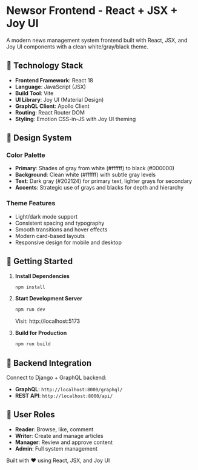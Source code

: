 # Newsor Frontend - React + JSX + Joy UI

A modern news management system frontend built with React, JSX, and Joy UI components with a clean white/gray/black theme.

## 🚀 Technology Stack

- **Frontend Framework**: React 18
- **Language**: JavaScript (JSX) 
- **Build Tool**: Vite
- **UI Library**: Joy UI (Material Design)
- **GraphQL Client**: Apollo Client
- **Routing**: React Router DOM
- **Styling**: Emotion CSS-in-JS with Joy UI theming

## 🎨 Design System

### Color Palette
- **Primary**: Shades of gray from white (#ffffff) to black (#000000)
- **Background**: Clean white (#ffffff) with subtle gray levels
- **Text**: Dark gray (#202124) for primary text, lighter grays for secondary
- **Accents**: Strategic use of grays and blacks for depth and hierarchy

### Theme Features
- Light/dark mode support
- Consistent spacing and typography
- Smooth transitions and hover effects
- Modern card-based layouts
- Responsive design for mobile and desktop

## 🚀 Getting Started

1. **Install Dependencies**
   ```bash
   npm install
   ```

2. **Start Development Server**
   ```bash
   npm run dev
   ```
   Visit: http://localhost:5173

3. **Build for Production**
   ```bash
   npm run build
   ```

## 🔗 Backend Integration

Connect to Django + GraphQL backend:
- **GraphQL**: `http://localhost:8000/graphql/`
- **REST API**: `http://localhost:8000/api/`

## 👥 User Roles

- **Reader**: Browse, like, comment
- **Writer**: Create and manage articles  
- **Manager**: Review and approve content
- **Admin**: Full system management

Built with ❤️ using React, JSX, and Joy UI
